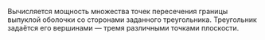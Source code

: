 Вычисляется мощность множества точек пересечения границы выпуклой оболочки со сторонами заданного треугольника. Треугольник задаётся его вершинами — тремя различными точками плоскости.
